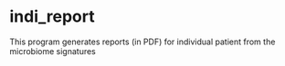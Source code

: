 # indi_report
This program generates reports (in PDF) for individual patient from the microbiome signatures

